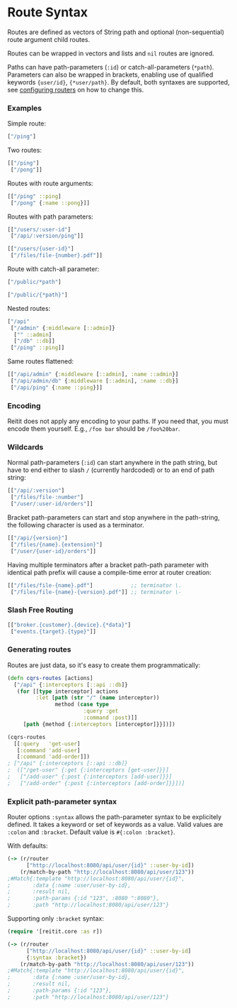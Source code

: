# Route Syntax

Routes are defined as vectors of String path and optional (non-sequential) route argument child routes.

Routes can be wrapped in vectors and lists and `nil` routes are ignored.

Paths can have path-parameters (`:id`) or catch-all-parameters (`*path`). Parameters can also be wrapped in brackets, enabling use of qualified keywords `{user/id}`, `{*user/path}`. By default, both syntaxes are supported, see [configuring routers](../advanced/configuring_routers.md) on how to change this.

### Examples

Simple route:

```clj
["/ping"]
```

Two routes:

```clj
[["/ping"]
 ["/pong"]]
```

Routes with route arguments:

```clj
[["/ping" ::ping]
 ["/pong" {:name ::pong}]]
```

Routes with path parameters:

```clj
[["/users/:user-id"]
 ["/api/:version/ping"]]
```

```clj
[["/users/{user-id}"]
 ["/files/file-{number}.pdf"]]
```

Route with catch-all parameter:

```clj
["/public/*path"]
```

```clj
["/public/{*path}"]
```

Nested routes:

```clj
["/api"
 ["/admin" {:middleware [::admin]}
  ["" ::admin]
  ["/db" ::db]]
 ["/ping" ::ping]]
```

Same routes flattened:

```clj
[["/api/admin" {:middleware [::admin], :name ::admin}]
 ["/api/admin/db" {:middleware [::admin], :name ::db}]
 ["/api/ping" {:name ::ping}]]
```

### Encoding

Reitit does not apply any encoding to your paths. If you need that, you must encode them yourself. E.g., `/foo bar` should be `/foo%20bar`.

### Wildcards

Normal path-parameters (`:id`) can start anywhere in the path string, but have to end either to slash `/` (currently hardcoded) or to an end of path string:

```clj
[["/api/:version"]
 ["/files/file-:number"]
 ["/user/:user-id/orders"]]
```

Bracket path-parameters can start and stop anywhere in the path-string, the following character is used as a terminator.

```clj
[["/api/{version}"]
 ["/files/{name}.{extension}"]
 ["/user/{user-id}/orders"]]
```

Having multiple terminators after a bracket path-path parameter with identical path prefix will cause a compile-time error at router creation:

```clj
[["/files/file-{name}.pdf"]            ;; terminator \.
 ["/files/file-{name}-{version}.pdf"]] ;; terminator \-
```

### Slash Free Routing

```clj
[["broker.{customer}.{device}.{*data}"]
 ["events.{target}.{type}"]]
```

### Generating routes

Routes are just data, so it's easy to create them programmatically:

```clj
(defn cqrs-routes [actions]
  ["/api" {:interceptors [::api ::db]}
   (for [[type interceptor] actions
         :let [path (str "/" (name interceptor))
               method (case type
                        :query :get
                        :command :post)]]
     [path {method {:interceptors [interceptor]}}])])
```

```clj
(cqrs-routes
  [[:query   'get-user]
   [:command 'add-user]
   [:command 'add-order]])
; ["/api" {:interceptors [::api ::db]}
;  (["/get-user" {:get {:interceptors [get-user]}}]
;   ["/add-user" {:post {:interceptors [add-user]}}]
;   ["/add-order" {:post {:interceptors [add-order]}}])]
```

### Explicit path-parameter syntax

Router options `:syntax` allows the path-parameter syntax to be explicitely defined. It takes a keyword or set of keywords as a value. Valid values are `:colon` and `:bracket`. Default value is `#{:colon :bracket}`.

With defaults:

```clj
(-> (r/router
      ["http://localhost:8080/api/user/{id}" ::user-by-id])
    (r/match-by-path "http://localhost:8080/api/user/123"))
;#Match{:template "http://localhost:8080/api/user/{id}",
;       :data {:name :user/user-by-id},
;       :result nil,
;       :path-params {:id "123", :8080 ":8080"},
;       :path "http://localhost:8080/api/user/123"}
```

Supporting only `:bracket` syntax:

```clj
(require '[reitit.core :as r])

(-> (r/router
      ["http://localhost:8080/api/user/{id}" ::user-by-id]
      {:syntax :bracket})
    (r/match-by-path "http://localhost:8080/api/user/123"))
;#Match{:template "http://localhost:8080/api/user/{id}",
;       :data {:name :user/user-by-id},
;       :result nil,
;       :path-params {:id "123"},
;       :path "http://localhost:8080/api/user/123"}
```
